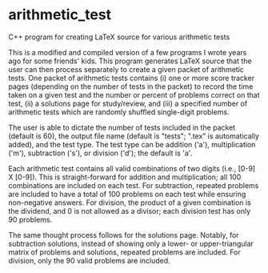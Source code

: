 # arithmetic_test
C++ program for creating LaTeX source for various arithmetic tests

This is a modified and compiled version of a few programs I wrote years ago for some friends' kids. This program generates LaTeX source that the user can then process separately to create a given packet of arithmetic tests. One packet of arithmetic tests contains (i) one or more score tracker pages (depending on the number of tests in the packet) to record the time taken on a given test and the number or percent of problems correct on that test, (ii) a solutions page for study/review, and (iii) a specified number of arithmetic tests which are randomly shuffled single-digit problems.

The user is able to dictate the number of tests included in the packet (default is 60), the output file name (default is "tests"; ".tex" is automatically added), and the test type. The test type can be addition ('a'), multiplication ('m'), subtraction ('s'), or division ('d'); the default is 'a'.

Each arithmetic test contains all valid combinations of two digits (i.e., [0-9] X [0-9]). This is straight-forward for addition and multiplication; all 100 combinations are included on each test. For subtraction, repeated problems are included to have a total of 100 problems on each test while ensuring non-negative answers. For division, the product of a given combination is the dividend, and 0 is not allowed as a divisor; each division test has only 90 problems.

The same thought process follows for the solutions page. Notably, for subtraction solutions, instead of showing only a lower- or upper-triangular matrix of problems and solutions, repeated problems are included. For division, only the 90 valid problems are included.
